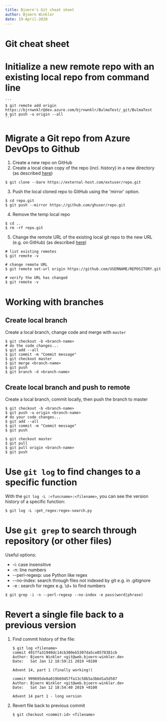 ```yaml
---
title: Bjoern's Git cheat sheet
author: Bjoern Winkler
date: 19-April-2020
---
```


# Git cheat sheet

# Initialize a new remote repo with an existing local repo from command line

    ```
    $ git remote add origin https://bjrnwnklr@dev.azure.com/bjrnwnklr/BulmaTest/_git/BulmaTest
    $ git push -u origin --all
    ```

# Migrate a Git repo from Azure DevOps to Github

1. Create a new repo on GitHub
1. Create a local clean copy of the repo (incl. history) in a new directory (as described [here](https://help.github.com/en/github/importing-your-projects-to-github/importing-a-git-repository-using-the-command-line))

```console
$ git clone --bare https://external-host.com/extuser/repo.git
```

3. Push the local cloned repo to GitHub using the 'mirror' option.

```console
$ cd repo.git
$ git push --mirror https://github.com/ghuser/repo.git
```

4. Remove the temp local repo

```console
$ cd ..
$ rm -rf repo.git
```

5. Change the remote URL of the existing local git repo to the new URL (e.g. on GitHub) (as described [here](https://help.github.com/en/github/using-git/changing-a-remotes-url))

```console
# list existing remotes
$ git remote -v

# change remote URL
$ git remote set-url origin https://github.com/USERNAME/REPOSITORY.git

# verify the URL has changed
$ git remote -v
```

# Working with branches

## Create local branch

Create a local branch, change code and merge with `master`

```
$ git checkout -b <branch-name>
# do the code changes...
$ git add --all
$ git commit -m "Commit message"
$ git checkout master
$ git merge <branch-name>
$ git push
$ git branch -d <branch-name>
```

## Create local branch and push to remote

Create a local branch, commit locally, then push the branch to master

```
$ git checkout -b <branch-name>
$ git push -u origin <branch-name>
# do your code changes...
$ git add --all
$ git commit -m "Commit message"
$ git push

$ git checkout master
$ git pull
$ git pull origin <branch-name>
$ git push
```

# Use `git log` to find changes to a specific function

With the `git log -L :<funcname>:<filename>`, you can see the version history of a specific function:

```
$ git log -L :get_regex:regex-search.py
```

# Use `git grep` to search through repository (or other files)

Useful options:

- -i: case insensitive
- -n: line numbers
- --perl-regexp: use Python like regex 
- --no-index: search through files not indexed by git e.g. in .gitignore
- -e <regex>: search for regex e.g. \d+ to find numbers

```
$ git grep -i -n --perl-regexp --no-index -e pass(word|phrase)
```

# Revert a single file back to a previous version
1) Find commit history of the file:

    ```
    $ git log <filename>
    commit 491ffa31940dc14cb300eb5307da5ce0578381cb
    Author: Bjoern Winkler <git@web.bjoern-winkler.de>
    Date:   Sat Jan 12 18:59:21 2019 +0100

    Advent 14, part 1 (finally working!)

    commit 999695de8a019b69457fa13c58b5a3bbd1a5d587
    Author: Bjoern Winkler <git@web.bjoern-winkler.de>
    Date:   Sat Jan 12 18:54:40 2019 +0100

    Advent 14 part 1 - long version
    ```

2) Revert file back to previous commit

    ```
    $ git checkout <commit-id> <filename>
    ```